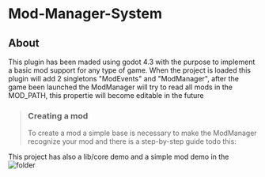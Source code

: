 # Mod-Manager-System
## About
This plugin has been maded using godot 4.3 with the purpose to implement a basic mod support for any type of game.
When the project is loaded this plugin will add 2 singletons "ModEvents" and "ModManager", after the game been launched
the ModManager will try to read all mods in the MOD_PATH, this propertie will become editable in the future

>### Creating a mod
>To create a mod a simple base is necessary to make the ModManager recognize your mod
>and there is a step-by-step guide todo this:



This project has also a lib/core demo and a simple mod demo in the ![folder](https://github.com/dyriusdev/Mod-Manager-System/tree/main/mods)
